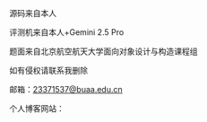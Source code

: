 源码来自本人

评测机来自本人+Gemini 2.5 Pro

题面来自北京航空航天大学面向对象设计与构造课程组

如有侵权请联系我删除

邮箱：23371537@buaa.edu.cn

个人博客网站：[](https://s7777777h.github.io)

